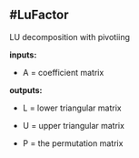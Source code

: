 #LuFactor
---
LU decomposition with pivotiing

**inputs:**

- A = coefficient matrix

**outputs:**

- L = lower triangular matrix

- U = upper triangular matrix

- P = the permutation matrix
